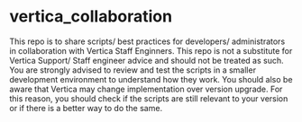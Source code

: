 # vertica_collaboration
This repo is to share scripts/ best practices for developers/ administrators in collaboration with Vertica Staff Enginners.
This repo is not a substitute for Vertica Support/ Staff engineer advice and should not be treated as such.
You are strongly advised to review and test the scripts in a smaller development environment to understand how they work.
You should also be aware that Vertica may change implementation over version upgrade. For this reason, you should check if the scripts are still relevant to your version or if there is a better way to do the same.
